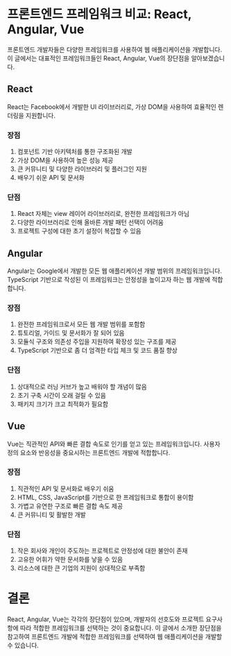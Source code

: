 # 프론트엔드 프레임워크 비교: React, Angular, Vue

프론트엔드 개발자들은 다양한 프레임워크를 사용하여 웹 애플리케이션을 개발합니다. 이 글에서는 대표적인 프레임워크들인 React, Angular, Vue의 장단점을 알아보겠습니다.

## React

React는 Facebook에서 개발한 UI 라이브러리로, 가상 DOM을 사용하여 효율적인 렌더링을 지원합니다.

### 장점

1. 컴포넌트 기반 아키텍처를 통한 구조화된 개발
2. 가상 DOM을 사용하여 높은 성능 제공
3. 큰 커뮤니티 및 다양한 라이브러리 및 플러그인 지원
4. 배우기 쉬운 API 및 문서화

### 단점

1. React 자체는 view 레이어 라이브러리로, 완전한 프레임워크가 아님
2. 다양한 라이브러리로 인해 올바른 개발 패턴 선택이 어려움
3. 프로젝트 구성에 대한 초기 설정이 복잡할 수 있음

## Angular

Angular는 Google에서 개발한 모든 웹 애플리케이션 개발 범위의 프레임워크입니다. TypeScript 기반으로 작성된 이 프레임워크는 안정성을 높이고자 하는 웹 개발에 적합합니다.

### 장점

1. 완전한 프레임워크로서 모든 웹 개발 범위를 포함함
2. 튜토리얼, 가이드 및 문서화가 잘 되어 있음
3. 모듈식 구조와 의존성 주입을 지원하여 확장성 있는 구조를 제공
4. TypeScript 기반으로 좀 더 엄격한 타입 체크 및 코드 품질 향상

### 단점

1. 상대적으로 러닝 커브가 높고 배워야 할 개념이 많음
2. 초기 구축 시간이 오래 걸릴 수 있음
3. 패키지 크기가 크고 최적화가 필요함

## Vue

Vue는 직관적인 API와 빠른 결합 속도로 인기를 얻고 있는 프레임워크입니다. 사용자 정의 요소와 반응성을 중요시하는 프론트엔드 개발에 적합합니다.

### 장점

1. 직관적인 API 및 문서화로 배우기 쉬움
2. HTML, CSS, JavaScript를 기반으로 한 프레임워크로 통합이 용이함
3. 가볍고 유연한 구조로 빠른 결합 속도 제공
4. 큰 커뮤니티 및 활발한 개발

### 단점

1. 작은 회사와 개인이 주도하는 프로젝트로 안정성에 대한 불안이 존재
2. 고유한 어휘가 약한 문서화를 낳을 수 있음
3. 리소스에 대한 큰 기업의 지원이 상대적으로 부족함

# 결론

React, Angular, Vue는 각각의 장단점이 있으며, 개발자의 선호도와 프로젝트 요구사항에 따라 적합한 프레임워크를 선택하는 것이 중요합니다. 이 글에서 소개한 장단점을 참고하여 프론트엔드 개발에 적합한 프레임워크를 선택하여 웹 애플리케이션을 개발할 수 있습니다.
